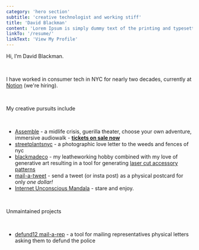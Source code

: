 ```yaml
---
category: 'hero section'
subtitle: 'creative technologist and working stiff'
title: 'David Blackman'
content: 'Lorem Ipsum is simply dummy text of the printing and typesetting industry. Lorem Ipsum has been the industry standard dummy text ever since the 1500s, when an unknown printer took a galley of type and scrambled it to make a type specimen book.'
linkTo: '/resume/'
linkText: 'View My Profile'
---
```


Hi, I’m David Blackman.

<p>&nbsp;</p>

I have worked in consumer tech in NYC for nearly two decades, currently at [Notion](https://notion.so) (we're hiring).

<p>&nbsp;</p>

My creative pursuits include

<br/>

- [Assemble](https://projectassemble.com) - a midlife crisis, guerilla theater, choose your own adventure, immersive audiowalk - [**tickets on sale now**](https://www.tickettailor.com/events/assemble)
- [streetplantsnyc](https://instagram.com/streetplantsnyc) - a photographic love letter to the weeds and fences of nyc
- [blackmadeco](https://www.instagram.com/blackmadeco/) - my leatheworking hobby combined with my love of generative art resulting in a tool for generating [laser cut accessory patterns](http://gen1-alpha.blackmade.co/#/)
- [mail-a-tweet](http://mailatweet.club/) - send a tweet (or insta post) as a physical postcard for only _one dollar!_
- [Internet Unconscious Mandala](https://collage.blackmad.com/mandala1.html) - stare and enjoy.

<p>&nbsp;</p>

Unmaintained projects

<br/>

- [defund12 mail-a-rep](https://defund12.org/letters) - a tool for mailing representatives physical letters asking them to defund the police
